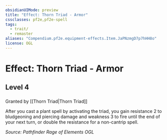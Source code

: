 ```yaml
---
obsidianUIMode: preview
title: "Effect: Thorn Triad - Armor"
cssclasses: pf2e,pf2e-spell
tags:
  - trait/
  - remaster
aliases: "Compendium.pf2e.equipment-effects.Item.JaPNzmgD7p7hHH8o"
license: OGL
---
```

# Effect: Thorn Triad - Armor
## Level 4
### 






Granted by [[Thorn Triad|Thorn Triad]]

After you cast a plant spell by activating the triad, you gain resistance 2 to bludgeoning and piercing damage and weakness 3 to fire until the end of your next turn, or double the resistance for a non-cantrip spell.

*Source: Pathfinder Rage of Elements*
*OGL*